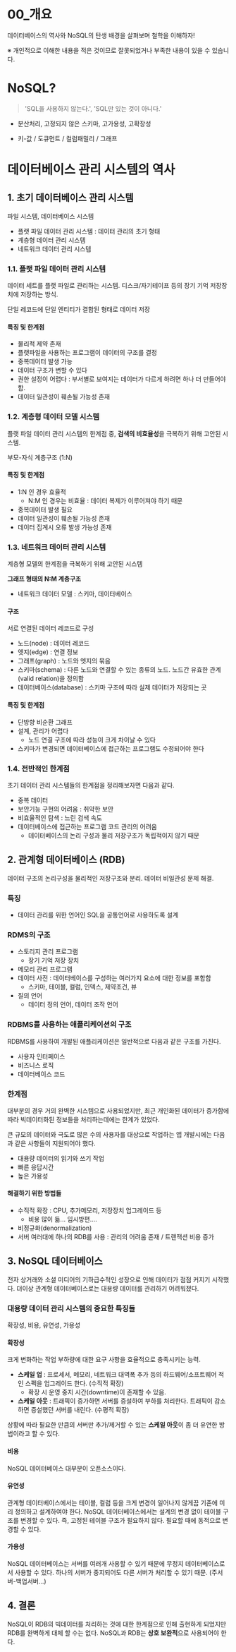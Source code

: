 # 00_개요

데이터베이스의 역사와 NoSQL의 탄생 배경을 살펴보며 철학을 이해하자!



※ 개인적으로 이해한 내용을 적은 것이므로 잘못되었거나 부족한 내용이 있을 수 있습니다.

# NoSQL?

> 'SQL을 사용하지 않는다.', 'SQL만 있는 것이 아니다.'

* 분산처리, 고정되지 않은 스키마, 고가용성, 고확장성

* 키-값 / 도큐먼트 / 컬럼패밀리 / 그래프



# 데이터베이스 관리 시스템의 역사

## 1. 초기 데이터베이스 관리 시스템

파일 시스템, 데이터베이스 시스템

* 플랫 파일 데이터 관리 시스템 : 데이터 관리의 초기 형태
* 계층형 데이터 관리 시스템
* 네트워크 데이터 관리 시스템

### 1.1. 플랫 파일 데이터 관리 시스템

데이터 세트를 플랫 파일로 관리하는 시스템. 디스크/자기테이프 등의 장기 기억 저장장치에 저장하는 방식. 

단일 레코드에 단일 엔티티가 결합된 형태로 데이터 저장

#### 특징 및 한계점

* 물리적 제약 존재
* 플랫파일을 사용하는 프로그램이 데이터의 구조를 결정
* 중복데이터 발생 가능
* 데이터 구조가 변할 수 있다
* 권한 설정이 어렵다 : 부서별로 보여지는 데이터가 다르게 하려면 하나 더 만들어야 함.
* 데이터 일관성이 훼손될 가능성 존재

### 1.2. 계층형 데이터 모델 시스템

플랫 파일 데이터 관리 시스템의 한계점 중, **검색의 비효율성**을 극복하기 위해 고안된 시스템.

부모-자식 계층구조 (1:N)

#### 특징 및 한계점

* 1:N 인 경우 효율적 
  * N:M 인 경우는 비효율 :  데이터 복제가 이루어져야 하기 때문
* 중복데이터 발생 필요
* 데이터 일관성이 훼손될 가능성 존재
* 데이터 집계시 오류 발생 가능성 존재

### 1.3. 네트워크 데이터 관리 시스템

계층형 모델의 한계점을 극복하기 위해 고안된 시스템

**그래프 형태의 N:M 계층구조**

* 네트워크 데이터 모델 : 스키마, 데이터베이스

#### 구조

서로 연결된 데이터 레코드로 구성

* 노드(node) : 데이터 레코드
* 엣지(edge) : 연결 정보
* 그래프(graph) : 노드와 엣지의 묶음
* 스키마(schema) : 다른 노드와 연결할 수 있는 종류의 노드. 노드간 유효한 관계(valid relation)을 정의함
* 데이터베이스(database) : 스키마 구조에 따라 실제 데이터가 저장되는 곳

#### 특징 및 한계점

* 단방향 비순환 그래프
* 설계, 관리가 어렵다
  * 노드 연결 구조에 따라 성능이 크게 차이날 수 있다
* 스키마가 변경되면 데이터베이스에 접근하는 프로그램도 수정되어야 한다

### 1.4. 전반적인 한계점

초기 데이터 관리 시스템들의 한계점을 정리해보자면 다음과 같다.

* 중복 데이터
* 보안기능 구현의 어려움 : 취약한 보안
* 비효율적인 탐색 : 느린 검색 속도
* 데이터베이스에 접근하는 프로그램 코드 관리의 어려움
  * 데이터베이스의 논리 구성과 물리 저장구조가 독립적이지 않기 때문



## 2. 관계형 데이터베이스 (RDB)

데이터 구조의 논리구성을 물리적인 저장구조와 분리. 데이터 비일관성 문제 해결.

### 특징

* 데이터 관리를 위한 언어인 SQL을 공통언어로 사용하도록 설계

### RDMS의 구조

* 스토리지 관리 프로그램
  * 장기 기억 저장 장치
* 메모리 관리 프로그램
* 데이터 사전 : 데이터베이스를 구성하는 여러가지 요소에 대한 정보를 포함함
  * 스키마, 테이블, 컬럼, 인덱스, 제약조건, 뷰
* 질의 언어
  * 데이터 정의 언어, 데이터 조작 언어

### RDBMS를 사용하는 애플리케이션의 구조

RDBMS를 사용하여 개발된 애플리케이션은 일반적으로 다음과 같은 구조를 가진다.

* 사용자 인터페이스
* 비즈니스 로직
* 데이터베이스 코드

### 한계점

대부분의 경우 거의 완벽한 시스템으로 사용되었지만, 최근 개인화된 데이터가 증가함에 따라 빅데이터화된 정보들을 처리하는데에는 한계가 있었다.

큰 규모의 데이터와 극도로 많은 수의 사용자를 대상으로 작업하는 앱 개발시에는 다음과 같은 사항들이 지원되어야 했다.

* 대용량 데이터의 읽기와 쓰기 작업
* 빠른 응답시간
* 높은 가용성

#### 해결하기 위한 방법들

* 수직적 확장 : CPU, 추가메모리, 저장장치 업그레이드 등
  * 비용 많이 듦... 임시방편....
* 비정규화(denormalization)
* 서버 여러대에 하나의 RDB를 사용 : 관리의 어려움 존재 / 트랜잭션 비용 증가



## 3. NoSQL 데이터베이스

전자 상거래와 소셜 미디어의 기하급수적인 성장으로 인해 데이터가 점점 커지기 시작했다. 더이상 관계형 데이터베이스로는 대용량 데이터를 관리하기 어려워졌다.

### 대용량 데이터 관리 시스템의 중요한 특징들

확장성, 비용, 유연성, 가용성

#### 확장성

크게 변화하는 작업 부하량에 대한 요구 사항을 효율적으로 충족시키는 능력.

* **스케일 업** : 프로세서, 메모리, 네트워크 대역폭 추가 등의 하드웨어/소프트웨어 적인 스펙을 업그레이드 한다. (수직적 확장)
  * 확장 시 운영 중지 시간(downtime)이 존재할 수 있음.
* **스케일 아웃** : 트래픽이 증가하면 서버를 증설하여 부하를 처리한다. 트래픽이 감소하면 증설했던 서버를 내린다. (수평적 확장)

상황에 따라 필요한 만큼의 서버만 추가/제거할 수 있는 **스케일 아웃**이 좀 더 유연한 방법이라고 할 수 있다.

#### 비용

NoSQL 데이터베이스 대부분이 오픈소스이다. 

#### 유연성

관계형 데이터베이스에서는 테이블, 컬럼 등을 크게 변경이 일어나지 않게끔 기존에 미리 정의하고 설계하여야 한다. NoSQL 데이터베이스에서는 설계의 변경 없이 테이블 구조를 변경할 수 있다. 즉, 고정된 테이블 구조가 필요하지 않다. 필요할 때에 동적으로 변경할 수 있다.

#### 가용성

NoSQL 데이터베이스는 서버를 여러개 사용할 수 있기 때문에 무정지 데이터베이스로서 사용할 수 있다. 하나의 서버가 중지되어도 다른 서버가 처리할 수 있기 때문. (주서버-백업서버...)



## 4. 결론

NoSQL이 RDB의 빅데이터를 처리하는 것에 대한 한계점으로 인해 출현하게 되었지만 RDB를 완벽하게 대체 할 수는 없다. NoSQL과 RDB는 **상호 보완적**으로 사용되어야 한다.


